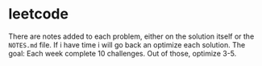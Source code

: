 # leetcode
There are notes added to each problem, either on the solution itself or the `NOTES.md` file. If i have time i will go back an optimize each solution. 
The goal: Each week complete 10 challenges. Out of those, optimize 3-5.
